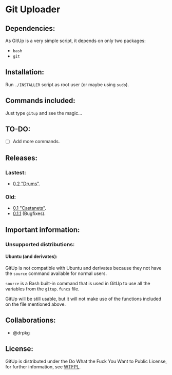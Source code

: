# Git Uploader

## Dependencies:

As GitUp is a very simple script, it depends on only two packages:

- `bash`
- `git`

## Installation:

Run `./INSTALLER` script as root user (or maybe using `sudo`).

## Commands included:

Just type `gitup` and see the magic...

## TO-DO:

- [ ] Add more commands.

## Releases:

### Lastest:

- [0.2 "Drums"](https://github.com/feskyde/gitup/releases/tag/v0.2).

### Old:

- [0.1 "Castanets"](https://github.com/feskyde/gitup/releases/tag/v0.1).
 - [0.1.1](https://github.com/feskyde/gitup/releases/tag/v0.1.1) (Bugfixes).

## Important information:

### Unsupported distributions:

#### Ubuntu (and derivates):

GitUp is not compatible with Ubuntu and derivates because they not have the `source` command available for normal users.

`source` is a Bash built-in command that is used in GitUp to use all the variables from the `gitup.funcs` file.

GitUp will be still usable, but it will not make use of the functions included on the file mentioned above.

## Collaborations:

- @drpkg

## License:

GitUp is distributed under the Do What the Fuck You Want to Public License, for further information, see [WTFPL](http://www.wtfpl.net/).

